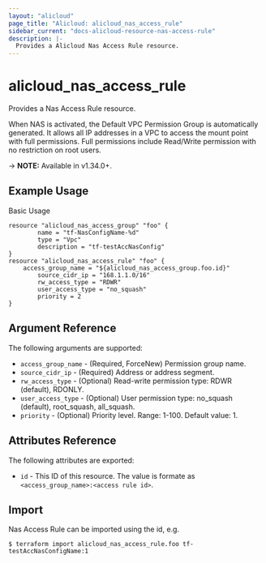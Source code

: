 ```yaml
---
layout: "alicloud"
page_title: "Alicloud: alicloud_nas_access_rule"
sidebar_current: "docs-alicloud-resource-nas-access-rule"
description: |-
  Provides a Alicloud Nas Access Rule resource.
---
```


# alicloud\_nas_access_rule

Provides a Nas Access Rule resource.

When NAS is activated, the Default VPC Permission Group is automatically generated. It allows all IP addresses in a VPC to access the mount point with full permissions. Full permissions include Read/Write permission with no restriction on root users.

-> **NOTE:** Available in v1.34.0+.

## Example Usage

Basic Usage

```
resource "alicloud_nas_access_group" "foo" {
        name = "tf-NasConfigName-%d"
        type = "Vpc"
        description = "tf-testAccNasConfig"
}
resource "alicloud_nas_access_rule" "foo" {
	access_group_name = "${alicloud_nas_access_group.foo.id}"
        source_cidr_ip = "168.1.1.0/16"
        rw_access_type = "RDWR"
        user_access_type = "no_squash"
        priority = 2
}
```

## Argument Reference

The following arguments are supported:

* `access_group_name` - (Required, ForceNew) Permission group name.
* `source_cidr_ip` - (Required) Address or address segment.
* `rw_access_type` - (Optional) Read-write permission type: RDWR (default), RDONLY.
* `user_access_type` - (Optional) User permission type: no_squash (default), root_squash, all_squash.
* `priority` - (Optional) Priority level. Range: 1-100. Default value: 1.

## Attributes Reference

The following attributes are exported:

* `id` - This ID of this resource. The value is formate as `<access_group_name>:<access rule id>`.

## Import

Nas Access Rule can be imported using the id, e.g.

```
$ terraform import alicloud_nas_access_rule.foo tf-testAccNasConfigName:1
```

